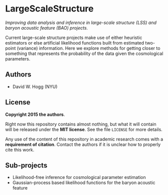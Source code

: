 # LargeScaleStructure
*Improving data analysis and inference in large-scale structure (LSS)
and baryon acoustic feature (BAO) projects.*

Current large-scale structure projects make use of either heuristic estimators
or else artificial likelihood functions built from estimated two-point (variance) information.
Here we explore methods for getting closer to something
that represents the probability of the data given the cosmological parameters.

## Authors
- David W. Hogg (NYU)

## License
**Copyright 2015 the authors**.

Right now this repository contains almost nothing,
but what it will contain will be released under the **MIT license**.
See the file `LICENSE` for more details.

Any use of the content of this repository in academic research comes with a **requirement of citation**.
Contact the authors if it is unclear how to properly cite this work.

## Sub-projects
- Likelihood-free inference for cosmological parameter estimation
- Gaussian-process based likelihood functions for the baryon acoustic feature
